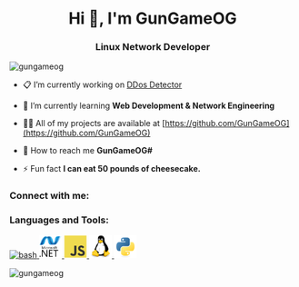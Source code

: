 <h1 align="center">Hi 👋, I'm GunGameOG</h1>
<h3 align="center">Linux Network Developer</h3>

<p align="left"> <img src="https://komarev.com/ghpvc/?username=gungameog&label=Profile%20views&color=0e75b6&style=flat" alt="gungameog" /> </p>

- 📋 I’m currently working on [DDos Detector](https://github.com/GunGameOG/ddos_detector)

- 📐 I’m currently learning **Web Development & Network Engineering**

- 👨‍💻 All of my projects are available at [https://github.com/GunGameOG](https://github.com/GunGameOG)

- 📨 How to reach me **GunGameOG#**

- ⚡ Fun fact **I can eat 50 pounds of cheesecake.**

<h3 align="left">Connect with me:</h3>
<p align="left">
</p>

<h3 align="left">Languages and Tools:</h3>
<p align="left"> <a href="https://www.gnu.org/software/bash/" target="_blank" rel="noreferrer"> <img src="https://www.vectorlogo.zone/logos/gnu_bash/gnu_bash-icon.svg" alt="bash" width="40" height="40"/> </a> <a href="https://dotnet.microsoft.com/" target="_blank" rel="noreferrer"> <img src="https://raw.githubusercontent.com/devicons/devicon/master/icons/dot-net/dot-net-original-wordmark.svg" alt="dotnet" width="40" height="40"/> </a> <a href="https://developer.mozilla.org/en-US/docs/Web/JavaScript" target="_blank" rel="noreferrer"> <img src="https://raw.githubusercontent.com/devicons/devicon/master/icons/javascript/javascript-original.svg" alt="javascript" width="40" height="40"/> </a> <a href="https://www.linux.org/" target="_blank" rel="noreferrer"> <img src="https://raw.githubusercontent.com/devicons/devicon/master/icons/linux/linux-original.svg" alt="linux" width="40" height="40"/> </a> <a href="https://www.python.org" target="_blank" rel="noreferrer"> <img src="https://raw.githubusercontent.com/devicons/devicon/master/icons/python/python-original.svg" alt="python" width="40" height="40"/> </a> </p>

<p><img align="center" src="https://github-readme-streak-stats.herokuapp.com/?user=gungameog&" alt="gungameog" /></p>
